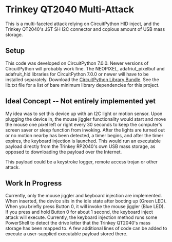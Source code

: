 # Trinkey QT2040 Multi-Attack
This is a multi-faceted attack relying on CircuitPython HID inject, 
and the Trinkey QT2040's JST SH I2C connector and copious amount 
of USB mass storage.

## Setup
This code was developed on CircuitPython 7.0.0. Newer versions of 
CircuitPython will probably work fine. 
The NEOPIXEL, adafriut_pixelbuf and adafruit_hid libraries for 
CircuitPython 7.0.0 or newer will have to be installed separately.
Download the [CircuitPython Library Bundle](https://circuitpython.org/libraries).
See the lib.txt file for a list of bare minimum library dependencies
for this project.

## Ideal Concept -- Not entirely implemented yet
My idea was to set this device up with an I2C light or motion sensor. 
Upon plugging the device in, the mouse jiggler functionality would start
and move the mouse one pixel left or right every 30 seconds to keep the
computer's screen saver or sleep function from invoking. After the lights
are turned out or no motion nearby has been detected, a timer begins, and
after the timer expires, the keyboard injection is launched. This would
run an executable payload directly from the Trinkey RP2040's own USB 
mass storage, as opposed to downloading the payload over the Internet. 

This payload could be a keystroke logger, remote access trojan or other 
attack. 

## Work In Progress
Currently, only the mouse jiggler and keyboard injection are implemented.
When inserted, the device sits in the idle state after booting up (Green
LED). When you briefly press Button 0, it will invoke the mouse jiggler
(Blue LED). If you press and hold Button 0 for about 1 second, the 
keyboard inject attack will execute. Currently, the keyboard injection
method runs some PowerShell to detect the drive letter that the Trinkey
QT2040's mass storage has been mapped to. A few additional lines of code
can be added to execute a user-supplied executable payload stored there. 
